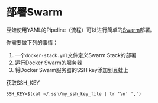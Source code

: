 
# 部署Swarm

豆蛙使用YAML的Pipeline（流程）可以进行简单的[Swarm](https://docs.docker.com/engine/swarm/)部署。

你需要做下列的事情：

1. 一个`docker-stack.yml`文件定义Swarm Stack的部署
1. 运行Docker Swarm的服务器
1. 将Docker Swarm服务器的SSH key添加到豆蛙上


获取SSH_KEY
```
SSH_KEY=$(cat ~/.ssh/my_ssh_key_file | tr '\n' ',')
```
